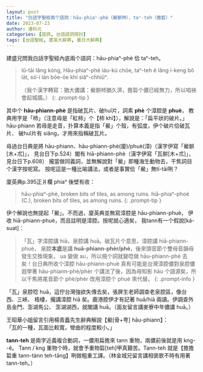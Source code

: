 ```yaml
---
layout: post
title: "白話字聖經兩个語詞：hāu-phiaⁿ-phè（鱟骿杮）、taⁿ-teh（擔硩）"
date: 2023-07-23 
author: 潘科元
categories: [語詞, 台語語詞探討]
tags: [台語聖經, 廈英大辭典, 臺日大辭典] 
---
```


建盛兄問我白話字聖經內底兩个語詞：hāu-phiaⁿ-phè 佮 taⁿ-teh。 

> Iû-tāi lâng kóng, Hāu-phiaⁿ-phè iáu-kú chōe, taⁿ-teh ê lâng í-keng bô la̍t, só͘-í lán bōe-ōe khí siâⁿ-chhiûⁿ.
>
> （我个漢字轉寫：猶大儂講：鱟骿杮猶久濟，擔硩个儂已經無力，所以咱袂會起城牆。）
{: .prompt-tip }

其中个 **hāu-phiann-phè** 是指破瓦片、破huî片，詞素 **phè** 个漳腔是 **phuè**，
教典用字是「杮」（注意毋是「紅柿」个【柿 khī】），解說是：「扁平狀的破片。」
hāu-phiann 若毋是走音，扑算本義是指「鱟」个殼，有弧度，伊个破片佮破瓦片、
破huî片有 siâng，才用來指稱破瓦片。

毋過台日典是將 hāu-phiann、hāu-phiann-phè(廈)/phuè(漳)（漢字伊寫「鱟骿[木+朮]」，
見台日下p.524）閣有 hiā-phiann-phè（漢字伊寫「瓦骿[木+朮]」，見台日下p.608）
攏當做同義詞，並無解說對「鱟」即種海生動物去，干焦詞目个漢字按呢寫。
按呢這是一種比喻講法，或者是事實佮「鱟」無tī-tāi咧？

廈英典p.395正爿欄 phiaⁿ 後壁有收：

> hāu-phiaⁿ-phè, broken bits of tiles, as among ruins. hiā-phiaⁿ-phoè (C.), broken bits of tiles, as among ruins.
{: .prompt-tip }

伊个解說也無提起「鱟」。不而過，廈英典並無寫漳腔是 hāu-phiann-phuè，
伊收 hiā-phiann-phuè，而且註明是漳腔。按呢就心適矣，
我tann有一个假說[ká-suat]：

> 「瓦」字漳腔講 hiā，泉腔講 huā。破瓦片个意思，漳腔講 hiā-phiann-phuè，
泉腔**本底**是講 **huā-phiann-phèr/phè**，後來頭音節个雙母音韻母發生交換現象，
ua 變做 au，所以規个詞就變唸做 hāu-phiann-phè 去矣！台日典所收个漳腔
hāu-phiann-phuè 真有可能是台灣漳腔儂對泉腔儂遐學著 hāu-phiann-phè/phèr
个講法了後，因為毋知影 hāu 个語源矣，所以干焦將尾音節个 phè/phèr 改用漳腔个
phuè 來代替。
{: .prompt-info }

「瓦」泉腔唸 huā，這佇台灣強欲失傳去矣，張屏生老師調查老泉腔區，像台西、三峽、
梧棲，攏講漳腔 hiā 矣。鹿港腔伊才有記著 huā/hiā 兩讀。伊調查外島金門、澎湖馬公、
澎湖湖西，就閣講 huā。（面友留言講麥寮中年儂講 huā。）

王昭華小姐留言引用楊青矗先生辭典解說【鱟[骨+甹] hāu-phiann】：  
「瓦的一種，瓦面比較寬，彎曲的程度較小。」

**tann-teh** 是兩字近義複合動詞，一儂用扁擔來 tann 重物，兩儂前後就是用 kng\--ê。
Tann / kng 重物个時，就會予重物硩[teh]甲真艱苦。Tann-teh 就是【擔擔硩重
tann-tànn teh-tāng】咧做粗重工課。（林金城兄留言講相褒歌不時有用著 tann-teh。）


